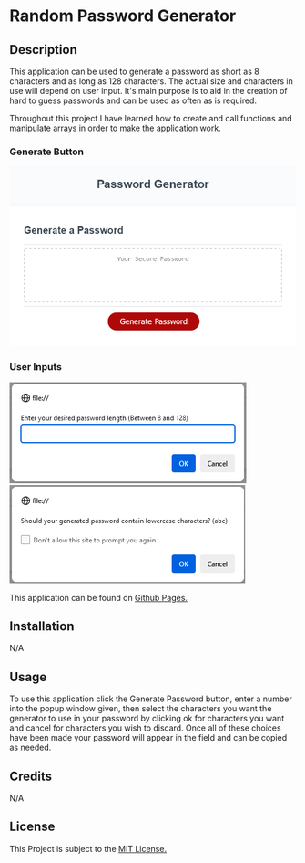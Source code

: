 # Random Password Generator

## Description
This application can be used to generate a password as short as 8 characters and as long as 128 characters. The actual size and characters in use will depend on user input. It's main purpose is to aid in the creation of hard to guess passwords and can be used as often as is required.

Throughout this project I have learned how to create and call functions and manipulate arrays in order to make the application work.

### Generate Button

![A screenshot of the generate button.](./assets/images/generateButton.png)

### User Inputs

![A screenshot of the length prompt](./assets/images/lengthPrompt.png)
![A screenshot of one of the character prompts](./assets/images/charPrompt.png)

This application can be found on [Github Pages.](https://applepieorchard.github.io/random-password-generator/)

## Installation

N/A

## Usage

To use this application click the Generate Password button, enter a number into the popup window given, then select the characters you want the generator to use in your password by clicking ok for characters you want and cancel for characters you wish to discard. Once all of these choices have been made your password will appear in the field and can be copied as needed.

## Credits

N/A

## License

This Project is subject to the [MIT License.](LICENSE)